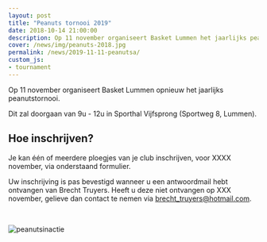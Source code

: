 ```yaml
---
layout: post
title: "Peanuts tornooi 2019"
date: 2018-10-14 21:00:00
description: Op 11 november organiseert Basket Lummen het jaarlijks peanutstornooi.
cover: /news/img/peanuts-2018.jpg
permalink: /news/2019-11-11-peanutsa/
custom_js:
- tournament
---
```


Op 11 november organiseert Basket Lummen opnieuw het jaarlijks peanutstornooi.

Dit zal doorgaan van 9u - 12u in Sporthal Vijfsprong (Sportweg 8, Lummen).

## Hoe inschrijven?

Je kan één of meerdere ploegjes van je club inschrijven, voor XXXX november, via onderstaand formulier.

Uw inschrijving is pas bevestigd wanneer u een antwoordmail hebt ontvangen van Brecht Truyers. 
Heeft u deze niet ontvangen op XXX november, gelieve dan contact te nemen via [brecht_truyers@hotmail.com](brecht_truyers@hotmail.com).

<br />

<div data-tournamentid="3622902d-57af-4c2f-bf27-8273583b68e2"  data-title="Schrijf je in" data-buttontext="Inschrijven" data-nexttext="Nog een club inschrijven" data-required="email" data-optional="comment" data-allowed-modes="club" data-allowed-levels="Gevorderd Matig Beginners"></div>

![peanutsinactie](/news/img/2019-11-11-peantusb.jpg)
